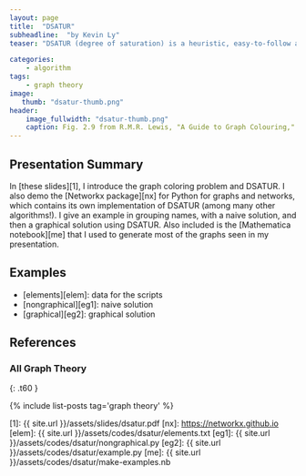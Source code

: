 ```yaml
---
layout: page
title:  "DSATUR"
subheadline:  "by Kevin Ly"
teaser: "DSATUR (degree of saturation) is a heuristic, easy-to-follow algorithm for coloring simple graphs."

categories:
    - algorithm
tags:
    - graph theory
image:
   thumb: "dsatur-thumb.png"
header:
    image_fullwidth: "dsatur-thumb.png"
    caption: Fig. 2.9 from R.M.R. Lewis, "A Guide to Graph Colouring," Springer (2016).
---
```

<!-- Page Content Starts Here -->

## Presentation Summary
In [these slides][1], I introduce the graph coloring problem and DSATUR. I also demo the [Networkx package][nx] for Python for graphs and networks, which contains its own implementation of DSATUR (among many other algorithms!). I give an example in grouping names, with a naive solution, and then a graphical solution using DSATUR. Also included is the [Mathematica notebook][me] that I used to generate most of the graphs seen in my presentation.

## Examples
  * [elements][elem]: data for the scripts
  * [nongraphical][eg1]: naive solution
  * [graphical][eg2]: graphical solution

## References

### All Graph Theory
{: .t60 }

{% include list-posts tag='graph theory' %}

[1]:   {{ site.url }}/assets/slides/dsatur.pdf
[nx]: https://networkx.github.io
[elem]: {{ site.url }}/assets/codes/dsatur/elements.txt
[eg1]: {{ site.url }}/assets/codes/dsatur/nongraphical.py
[eg2]: {{ site.url }}/assets/codes/dsatur/example.py
[me]: {{ site.url }}/assets/codes/dsatur/make-examples.nb
